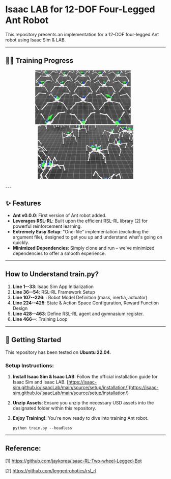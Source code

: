 # Isaac LAB for 12-DOF Four-Legged Ant Robot

This repository presents an implementation for a 12-DOF four-legged Ant robot using Isaac Sim & LAB.

---
## 🏃‍♂️ Training Progress

<p align="center">
  <img src="assets/rl-video-step-0.gif" width="300" alt="Ant Robot Training Stage 1">&nbsp;&nbsp;&nbsp;&nbsp;
  <img src="assets/rl-video-step-2000.gif" width="300" alt="Ant Robot Training Stage 2">
</p>
---

## ✨ Features

* **Ant v0.0.0**: First version of Ant robot added.
* **Leverages RSL-RL**: Built upon the efficient RSL-RL library [2] for powerful reinforcement learning.
* **Extremely Easy Setup**: "One-file" implementation (excluding the argument file), designed to get you up and understand what's going on quickly.
* **Minimized Dependencies**: Simply clone and run – we've minimized dependencies to offer a smooth experience.
  
---
## How to Understand train.py?

1. **Line 1--33**: Isaac Sim App Initialization
2. **Line 36--54**: RSL-RL Framework Setup
3. **Line 107--226**: : Robot Model Definition (mass, inertia, actuator) 
4. **Line 224--425**:  State & Action Space Configuration, Reward Function Design
5. **Line 428--463**: Define RSL-RL agent and gymnasium register.
6. **Line 466--**: Training Loop

---

## 🚀 Getting Started

This repository has been tested on **Ubuntu 22.04**.

### Setup Instructions:

1.  **Install Isaac Sim & Isaac LAB**:
    Follow the official installation guide for Isaac Sim and Isaac LAB. 
    [https://isaac-sim.github.io/IsaacLab/main/source/setup/installation/](https://isaac-sim.github.io/IsaacLab/main/source/setup/installation/)

2.  **Unzip Assets**:
    Ensure you unzip the necessary USD assets into the designated folder within this repository.

3.  **Enjoy Training!**:
    You're now ready to dive into training Ant robot.
    ```
    python train.py --headless

---
## Reference:

[1] https://github.com/jaykorea/Isaac-RL-Two-wheel-Legged-Bot

[2] https://github.com/leggedrobotics/rsl_rl
